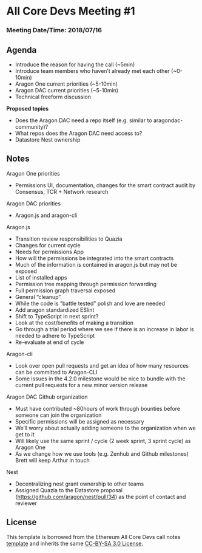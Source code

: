 # All Core Devs Meeting #1

### Meeting Date/Time: 2018/07/16

## Agenda
- Introduce the reason for having the call (~5min)
- Introduce team members who haven’t already met each other (~0-10min)
- Aragon One current priorities (~5-10min)
- Aragon DAC current priorities (~5-10min)
- Technical freeform discussion

**Proposed topics**

- Does the Aragon DAC need a repo itself (e.g. similar to aragondac-community)?
- What repos does the Aragon DAC need access to?
- Datastore Nest ownership

## Notes

Aragon One priorities

- Permissions UI, documentation, changes for the smart contract audit by Consensus, TCR + Network research

Aragon DAC priorities

- Aragon.js and aragon-cli

Aragon.js

- Transition review responsibilities to Quazia
- Changes for current cycle
- Needs for permissions App
- How will the permissions be integrated into the smart contracts
- Much of the information is contained in aragon.js but may not be exposed
- List of installed apps
- Permission tree mapping through permission forwarding
- Full permission graph traversal exposed
- General “cleanup”
- While the code is “battle tested” polish and love are needed
- Add aragon standardized ESlint
- Shift to TypeScript in next sprint?
- Look at the cost/benefits of making a transition
- Go through a trial period where we see if there is an increase in labor is needed to adhere to TypeScript
- Re-evaluate at end of cycle

Aragon-cli

- Look over open pull requests and get an idea of how many resources can be committed to Aragon-CLI
- Some issues in the 4.2.0 milestone would be nice to bundle with the current pull requests for a new minor version release

Aragon DAC Github organization

- Must have contributed ~80hours of work through bounties before someone can join the organization
- Specific permissions will be assigned as necessary
- We’ll worry about actually adding someone to the organization when we get to it
- Will likely use the same sprint / cycle (2 week sprint, 3 sprint cycle) as Aragon One
- As we change how we use tools (e.g. Zenhub and Github milestones) Brett will keep Arthur in touch

Nest

- Decentralizing nest grant ownership to other teams
- Assigned Quazia to the Datastore proposal (https://github.com/aragon/nest/pull/34) as the point of contact and reviewer

## License
This template is borrowed from the Ethereum All Core Devs call notes [template](https://github.com/ethereum/pm/blob/master/All%20Core%20Devs%20Meetings/Meeting%20Template.md) and inherits the same [CC-BY-SA 3.0 License](https://github.com/ethereum/pm/blob/master/LICENSE).
